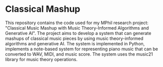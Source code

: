 # Classical Mashup

This repository contains the code used for my MPhil research project: "Classical Music Mashup with Music Theory-Informed Algorithms and Generative AI". The project aims to develop a system that can generate mashups of classical music pieces by using music theory-informed algorithms and generative AI. The system is implemented in Python, implements a note-based system for representing piano music that can be converted to WAV, MIDI, and music score. The system uses the music21 library for music theory operations.
